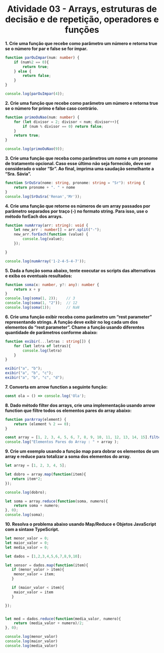 # <center>Atividade 03 - Arrays, estruturas de decisão e de repetição, operadores e funções </center> 

**1. Crie uma função que recebe como parâmetro um número e retorna true se o número for  par e false se for ímpar.** 
``` ts
function parOuImpar(num: number) {
    if (num%2 == 0){
        return true;
    } else {
        return false; 
    }
}

console.log(parOuImpar(4));
```

**2. Crie uma função que recebe como parâmetro um número e retorna true se o número for  primo e false caso contrário.**
``` ts
function primoOuNao(num: number) {
    for (let divisor = 2; divisor < num; divisor++){
        if (num % divisor == 0) return false;
    } 
    return true;
}

console.log(primoOuNao(9));
```

**3. Crie uma função que receba como parâmetros um nome e um pronome de tratamento opcional. Caso esse último não seja fornecido, deve ser considerado o valor “Sr”. Ao final,  imprima uma saudação semelhante a “Sra. Sávia”.**
``` ts
function SrOuSra(nome: string, pronome: string = "Sr"): string {
    return pronome + ". " + nome
}
console.log(SrOuSra('Renan','Mr'));
```

**4. Crie uma função que retorne os números de um array passados por parâmetro separados  por traço (-) no formato string. Para isso, use o método forEach dos arrays.**
``` ts
function numArray(arr: string): void {
    let new_arr : number[] = arr.split("-");
    new_arr.forEach(function (value) {
        console.log(value);
    });

}

console.log(numArray('1-2-4-5-4-7'));
```

**5. Dada a função soma abaixo, tente executar os scripts das alternativas e exiba os eventuais resultados:**
``` ts
function soma(x: number, y?: any): number { 
    return x + y 
} 
console.log(soma(1, 2));    // 3
console.log(soma(1, "2"));  // 12
console.log(soma(1));       // NaN
```

**6. Crie uma função exibir receba como parâmetro um “rest parameter” representando strings. A função deve exibir no log cada um dos elementos do “rest parameter”. Chame a função  usando diferentes quantidade de parâmetros conforme abaixo:**
``` ts
function exibir(...letras : string[]) {
    for (let letra of letras){
        console.log(letra)
    }
}

exibir("a", "b"); 
exibir("a", "b", "c"); 
exibir("a", "b", "c", "d"); 
```

**7. Converta em arrow function a seguinte função:**
``` ts
const ola = () => console.log('Ola');
```

**8. Dado método filter dos arrays, crie uma implementação usando arrow function que filtre  todos os elementos pares do array abaixo:**
``` ts
function parArray(element) {
    return (element % 2 == 0);
}

const array = [1, 2, 3, 4, 5, 6, 7, 8, 9, 10, 11, 12, 13, 14, 15].filter(parArray)
console.log("Elementos Pares do Array : " + array );
```


**9. Crie um exemplo usando a função map para dobrar os elementos de um array e reduce para totalizar a soma dos elementos do array.**

``` ts
let array = [1, 2, 3, 4, 5]; 

let dobro = array.map(function(item){
   return item*2; 
});

console.log(dobro); 

let soma = array.reduce(function(soma, numero){
    return soma + numero;
}, 0);
console.log(soma);

```


**10. Resolva o problema abaixo usando Map/Reduce e Objetos JavaScript com a sintaxe TypeScript.**

``` ts
let menor_valor = 0;
let maior_valor = 0;
let media_valor = 0;

let dados = [1,2,3,4,5,6,7,8,9,10];

let sensor = dados.map(function(item){
   if (menor_valor > item){
    menor_valor = item;
   }

   if (maior_valor < item){
    maior_valor = item
   }

});


let med = dados.reduce(function(media_valor, numero){
    return (media_valor + numero)/2;
}, 0);

console.log(menor_valor)
console.log(maior_valor)
console.log(media_valor)

```